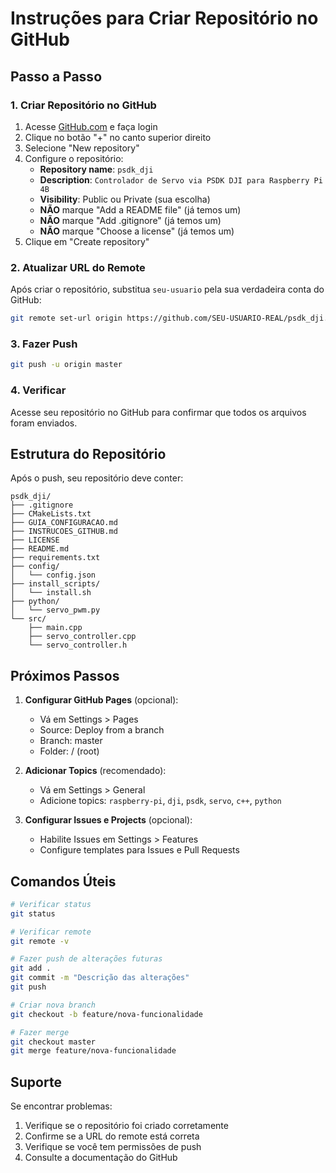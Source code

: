 # Instruções para Criar Repositório no GitHub

## Passo a Passo

### 1. Criar Repositório no GitHub

1. Acesse [GitHub.com](https://github.com) e faça login
2. Clique no botão "+" no canto superior direito
3. Selecione "New repository"
4. Configure o repositório:
   - **Repository name**: `psdk_dji`
   - **Description**: `Controlador de Servo via PSDK DJI para Raspberry Pi 4B`
   - **Visibility**: Public ou Private (sua escolha)
   - **NÃO** marque "Add a README file" (já temos um)
   - **NÃO** marque "Add .gitignore" (já temos um)
   - **NÃO** marque "Choose a license" (já temos um)
5. Clique em "Create repository"

### 2. Atualizar URL do Remote

Após criar o repositório, substitua `seu-usuario` pela sua verdadeira conta do GitHub:

```bash
git remote set-url origin https://github.com/SEU-USUARIO-REAL/psdk_dji.git
```

### 3. Fazer Push

```bash
git push -u origin master
```

### 4. Verificar

Acesse seu repositório no GitHub para confirmar que todos os arquivos foram enviados.

## Estrutura do Repositório

Após o push, seu repositório deve conter:

```
psdk_dji/
├── .gitignore
├── CMakeLists.txt
├── GUIA_CONFIGURACAO.md
├── INSTRUCOES_GITHUB.md
├── LICENSE
├── README.md
├── requirements.txt
├── config/
│   └── config.json
├── install_scripts/
│   └── install.sh
├── python/
│   └── servo_pwm.py
└── src/
    ├── main.cpp
    ├── servo_controller.cpp
    └── servo_controller.h
```

## Próximos Passos

1. **Configurar GitHub Pages** (opcional):
   - Vá em Settings > Pages
   - Source: Deploy from a branch
   - Branch: master
   - Folder: / (root)

2. **Adicionar Topics** (recomendado):
   - Vá em Settings > General
   - Adicione topics: `raspberry-pi`, `dji`, `psdk`, `servo`, `c++`, `python`

3. **Configurar Issues e Projects** (opcional):
   - Habilite Issues em Settings > Features
   - Configure templates para Issues e Pull Requests

## Comandos Úteis

```bash
# Verificar status
git status

# Verificar remote
git remote -v

# Fazer push de alterações futuras
git add .
git commit -m "Descrição das alterações"
git push

# Criar nova branch
git checkout -b feature/nova-funcionalidade

# Fazer merge
git checkout master
git merge feature/nova-funcionalidade
```

## Suporte

Se encontrar problemas:
1. Verifique se o repositório foi criado corretamente
2. Confirme se a URL do remote está correta
3. Verifique se você tem permissões de push
4. Consulte a documentação do GitHub

